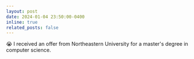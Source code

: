 ```yaml
---
layout: post
date: 2024-01-04 23:50:00-0400
inline: true
related_posts: false
---
```

😭 I received an offer from Northeastern University for a master's degree in computer science.
